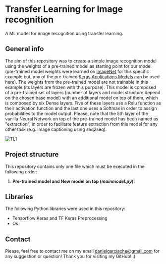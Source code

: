 # Transfer Learning for Image recognition
A ML model for image recognition using transfer learning.

## General info
The aim of this repository was to create a simple image recognition model using the weights of a pre-trained model as starting point for our model (pre-trained model weights were learned on [ImageNet](http://www.image-net.org/) for this specific example but, any of the pre-trained [Keras Applications Models](https://keras.io/api/applications/) can be used here). The weights from the pre-trained model are not trainable in this example (its layers are frozen with this purpose). This model is composed of a pre-trained set of layers (number of layers and model structure depend on the chosen base model) with an additional model on top of them, which is composed by six Dense layers. Five of these layers use a Relu function as their activation function and the last one uses a Softmax in order to assign probabilities to the model output. Please, note that the 5th layer of the vanilla Neural Network on top of the pre-trained model has been named as "extraction", in order to facilitate feature extraction from this model for any other task (e.g. Image captioning using seq2seq).

![TL1](https://i.ibb.co/gwV7MDg/tl1.jpg)

## Project structure

This repository contains only one file which must be executed in the following order:

1. **Pre-trained model and New model on top (*mainmodel.py*):**

## Libraries

The following Python libraries were used in this repository:
- Tensorflow Keras and TF Keras Preprocessing
- Os

## Contact

Please, feel free to contact me on my email danielgarciache@gmail.com for any suggestion or question!
Thank you for visiting my GitHub! :)
